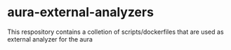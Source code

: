 # aura-external-analyzers
This respository contains a colletion of scripts/dockerfiles that are used as external analyzer for the aura
